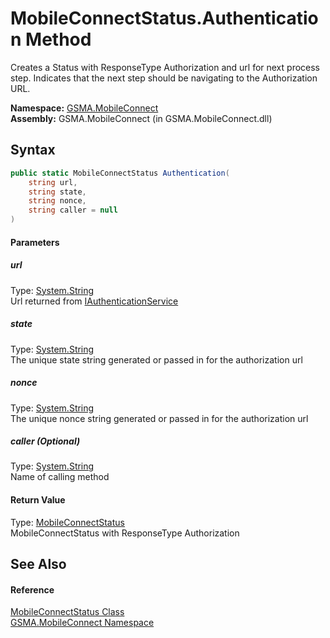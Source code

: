 MobileConnectStatus.Authentication Method
=========================================
Creates a Status with ResponseType Authorization and url for next process step. Indicates that the next step should be navigating to the Authorization URL.

**Namespace:** [GSMA.MobileConnect][1]  
**Assembly:** GSMA.MobileConnect (in GSMA.MobileConnect.dll)

Syntax
------

```csharp
public static MobileConnectStatus Authentication(
	string url,
	string state,
	string nonce,
	string caller = null
)
```

#### Parameters

##### *url*
Type: [System.String][2]  
Url returned from [IAuthenticationService][3]

##### *state*
Type: [System.String][2]  
The unique state string generated or passed in for the authorization url

##### *nonce*
Type: [System.String][2]  
The unique nonce string generated or passed in for the authorization url

##### *caller* (Optional)
Type: [System.String][2]  
Name of calling method

#### Return Value
Type: [MobileConnectStatus][4]  
MobileConnectStatus with ResponseType Authorization

See Also
--------

#### Reference
[MobileConnectStatus Class][4]  
[GSMA.MobileConnect Namespace][1]  

[1]: ../README.md
[2]: http://msdn.microsoft.com/en-us/library/s1wwdcbf
[3]: ../../GSMA.MobileConnect.Authentication/IAuthenticationService/README.md
[4]: README.md
[5]: ../../_icons/Help.png